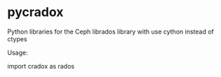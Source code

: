 # pycradox

Python libraries for the Ceph librados library with use cython instead of ctypes


Usage:

  import cradox as rados
